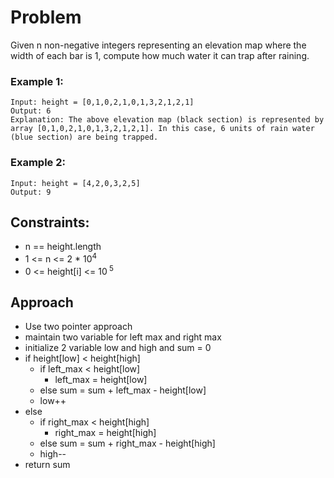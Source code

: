 # Problem

Given n non-negative integers representing an elevation map where the width of each bar is 1, compute how much water it can trap after raining.

### Example 1:

```
Input: height = [0,1,0,2,1,0,1,3,2,1,2,1]
Output: 6
Explanation: The above elevation map (black section) is represented by array [0,1,0,2,1,0,1,3,2,1,2,1]. In this case, 6 units of rain water (blue section) are being trapped.
```

### Example 2:

```
Input: height = [4,2,0,3,2,5]
Output: 9
```

## Constraints:

- n == height.length
- 1 <= n <= 2 \* 10<sup>4 </sup>
- 0 <= height[i] <= 10<sup> 5 </sup>

## Approach

- Use two pointer approach
- maintain two variable for left max and right max
- initialize 2 variable low and high and sum = 0
- if height[low] < height[high]
  - if left_max < height[low]
    - left_max = height[low]
  - else sum = sum + left_max - height[low]
  - low++
- else
  - if right_max < height[high]
    - right_max = height[high]
  - else sum = sum + right_max - height[high]
  - high--
- return sum
